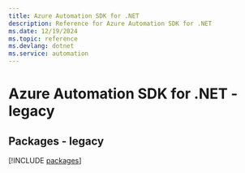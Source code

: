 ```yaml
---
title: Azure Automation SDK for .NET
description: Reference for Azure Automation SDK for .NET
ms.date: 12/19/2024
ms.topic: reference
ms.devlang: dotnet
ms.service: automation
---
```

# Azure Automation SDK for .NET - legacy
## Packages - legacy
[!INCLUDE [packages](automation-index.md)]